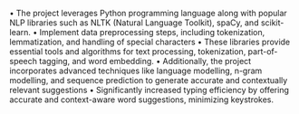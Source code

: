 •	The project leverages Python programming language along with popular NLP libraries such as NLTK (Natural Language Toolkit), spaCy, and scikit-learn.
•	Implement data preprocessing steps, including tokenization, lemmatization, and handling of special characters
•	 These libraries provide essential tools and algorithms for text processing, tokenization, part-of-speech tagging, and word embedding. 
•	Additionally, the project incorporates advanced techniques like language modelling, n-gram modelling, and sequence prediction to generate accurate and	contextually	relevant suggestions
•	Significantly increased typing efficiency by offering accurate and context-aware word suggestions, minimizing keystrokes.

